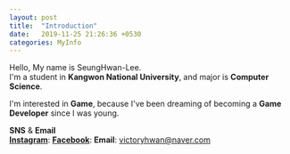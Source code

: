 ```yaml
---
layout: post
title:  "Introduction"
date:   2019-11-25 21:26:36 +0530
categories: MyInfo
---
```

Hello, My name is SeungHwan-Lee. <br>
I'm a student in **Kangwon National University**, and major is **Computer Science**.<br>


I'm interested in **Game**, because I've been dreaming of becoming a **Game Developer** since I was young.<br>



**SNS** & **Email**<br>
**[Instagram]**:
**[Facebook]**:
**Email**: victoryhwan@naver.com



[Instagram]: https://www.instagram.com/victoryhwan/
[Facebook]: https://www.facebook.com/seunghwan.lee.144